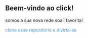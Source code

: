 ## Beem-vindo ao click!

somos a sua nova rede soail favorita!
<p style="color: #5299D3;">clone esse repositório e divirta-se</p>